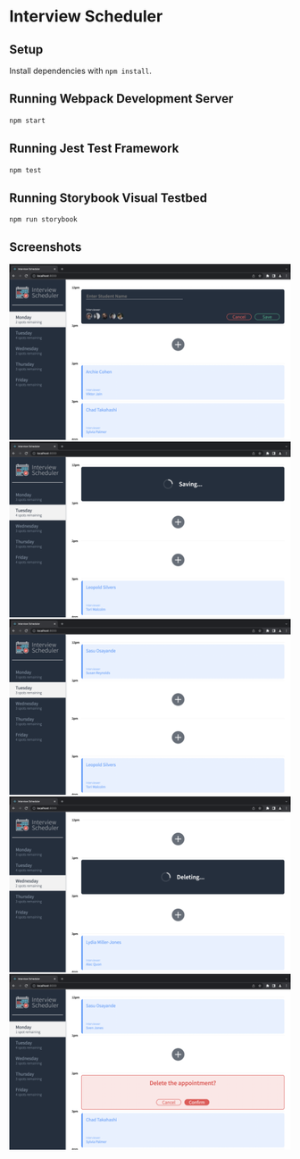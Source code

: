 # Interview Scheduler

## Setup

Install dependencies with `npm install`.

## Running Webpack Development Server

```sh
npm start
```

## Running Jest Test Framework

```sh
npm test
```

## Running Storybook Visual Testbed

```sh
npm run storybook
```

## Screenshots
!["Form for adding a new appointment"](https://github.com/Sasu-Osayande/scheduler/blob/master/docs/Add-an-appointment-form.png?raw=true)
!["Saving an appointment"](https://github.com/Sasu-Osayande/scheduler/blob/master/docs/Save%20an%20appointment.png?raw=true)
!["Added a new appointment"](https://github.com/Sasu-Osayande/scheduler/blob/master/docs/Add-a-new-appointment.png?raw=true)
!["Deleting an appointment"](https://github.com/Sasu-Osayande/scheduler/blob/master/docs/Delete-an-appointment.png?raw=true)
!["Confirmation to delete an appointment"](https://github.com/Sasu-Osayande/scheduler/blob/master/docs/Delete-appointment-confirmation.png?raw=true)
